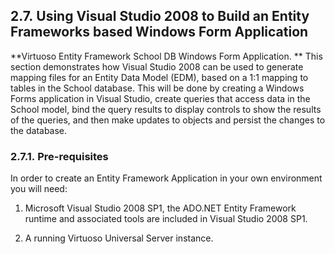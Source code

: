<div>

<div>

<div>

<div>

## 2.7. Using Visual Studio 2008 to Build an Entity Frameworks based Windows Form Application

</div>

</div>

</div>

**Virtuoso Entity Framework School DB Windows Form Application. ** This
section demonstrates how Visual Studio 2008 can be used to generate
mapping files for an Entity Data Model (EDM), based on a 1:1 mapping to
tables in the School database. This will be done by creating a Windows
Forms application in Visual Studio, create queries that access data in
the School model, bind the query results to display controls to show the
results of the queries, and then make updates to objects and persist the
changes to the database.

<div>

<div>

<div>

<div>

### 2.7.1. Pre-requisites

</div>

</div>

</div>

In order to create an Entity Framework Application in your own
environment you will need:

<div>

1.  Microsoft Visual Studio 2008 SP1, the ADO.NET Entity Framework
    runtime and associated tools are included in Visual Studio 2008 SP1.

2.  A running Virtuoso Universal Server instance.

</div>

</div>

</div>
